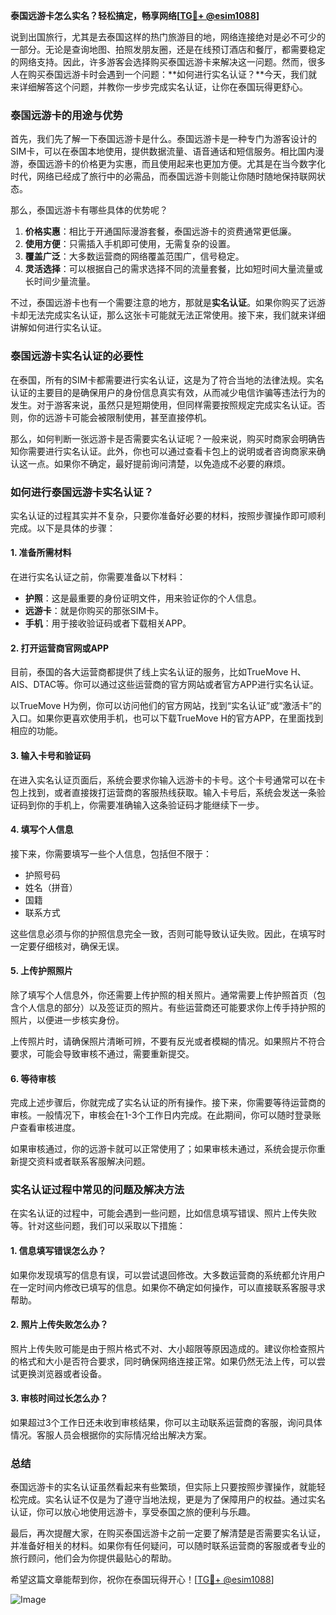 **泰国远游卡怎么实名？轻松搞定，畅享网络[[TG💪+ @esim1088](https://t.me/s/esim1088)]**

说到出国旅行，尤其是去泰国这样的热门旅游目的地，网络连接绝对是必不可少的一部分。无论是查询地图、拍照发朋友圈，还是在线预订酒店和餐厅，都需要稳定的网络支持。因此，许多游客会选择购买泰国远游卡来解决这一问题。然而，很多人在购买泰国远游卡时会遇到一个问题：**如何进行实名认证？**今天，我们就来详细解答这个问题，并教你一步步完成实名认证，让你在泰国玩得更舒心。

### 泰国远游卡的用途与优势

首先，我们先了解一下泰国远游卡是什么。泰国远游卡是一种专门为游客设计的SIM卡，可以在泰国本地使用，提供数据流量、语音通话和短信服务。相比国内漫游，泰国远游卡的价格更为实惠，而且使用起来也更加方便。尤其是在当今数字化时代，网络已经成了旅行中的必需品，而泰国远游卡则能让你随时随地保持联网状态。

那么，泰国远游卡有哪些具体的优势呢？

1. **价格实惠**：相比于开通国际漫游套餐，泰国远游卡的资费通常更低廉。
2. **使用方便**：只需插入手机即可使用，无需复杂的设置。
3. **覆盖广泛**：大多数运营商的网络覆盖范围广，信号稳定。
4. **灵活选择**：可以根据自己的需求选择不同的流量套餐，比如短时间大量流量或长时间少量流量。

不过，泰国远游卡也有一个需要注意的地方，那就是**实名认证**。如果你购买了远游卡却无法完成实名认证，那么这张卡可能就无法正常使用。接下来，我们就来详细讲解如何进行实名认证。

### 泰国远游卡实名认证的必要性

在泰国，所有的SIM卡都需要进行实名认证，这是为了符合当地的法律法规。实名认证的主要目的是确保用户的身份信息真实有效，从而减少电信诈骗等违法行为的发生。对于游客来说，虽然只是短期使用，但同样需要按照规定完成实名认证。否则，你的远游卡可能会被限制使用，甚至直接停机。

那么，如何判断一张远游卡是否需要实名认证呢？一般来说，购买时商家会明确告知你需要进行实名认证。此外，你也可以通过查看卡包上的说明或者咨询商家来确认这一点。如果你不确定，最好提前询问清楚，以免造成不必要的麻烦。

### 如何进行泰国远游卡实名认证？

实名认证的过程其实并不复杂，只要你准备好必要的材料，按照步骤操作即可顺利完成。以下是具体的步骤：

#### 1. 准备所需材料

在进行实名认证之前，你需要准备以下材料：

- **护照**：这是最重要的身份证明文件，用来验证你的个人信息。
- **远游卡**：就是你购买的那张SIM卡。
- **手机**：用于接收验证码或者下载相关APP。

#### 2. 打开运营商官网或APP

目前，泰国的各大运营商都提供了线上实名认证的服务，比如TrueMove H、AIS、DTAC等。你可以通过这些运营商的官方网站或者官方APP进行实名认证。

以TrueMove H为例，你可以访问他们的官方网站，找到“实名认证”或“激活卡”的入口。如果你更喜欢使用手机，也可以下载TrueMove H的官方APP，在里面找到相应的功能。

#### 3. 输入卡号和验证码

在进入实名认证页面后，系统会要求你输入远游卡的卡号。这个卡号通常可以在卡包上找到，或者直接拨打运营商的客服热线获取。输入卡号后，系统会发送一条验证码到你的手机上，你需要准确输入这条验证码才能继续下一步。

#### 4. 填写个人信息

接下来，你需要填写一些个人信息，包括但不限于：

- 护照号码
- 姓名（拼音）
- 国籍
- 联系方式

这些信息必须与你的护照信息完全一致，否则可能导致认证失败。因此，在填写时一定要仔细核对，确保无误。

#### 5. 上传护照照片

除了填写个人信息外，你还需要上传护照的相关照片。通常需要上传护照首页（包含个人信息的部分）以及签证页的照片。有些运营商还可能要求你上传手持护照的照片，以便进一步核实身份。

上传照片时，请确保照片清晰可辨，不要有反光或者模糊的情况。如果照片不符合要求，可能会导致审核不通过，需要重新提交。

#### 6. 等待审核

完成上述步骤后，你就完成了实名认证的所有操作。接下来，你需要等待运营商的审核。一般情况下，审核会在1-3个工作日内完成。在此期间，你可以随时登录账户查看审核进度。

如果审核通过，你的远游卡就可以正常使用了；如果审核未通过，系统会提示你重新提交资料或者联系客服解决问题。

### 实名认证过程中常见的问题及解决方法

在实名认证的过程中，可能会遇到一些问题，比如信息填写错误、照片上传失败等。针对这些问题，我们可以采取以下措施：

#### 1. 信息填写错误怎么办？

如果你发现填写的信息有误，可以尝试退回修改。大多数运营商的系统都允许用户在一定时间内修改已填写的信息。如果你不确定如何操作，可以直接联系客服寻求帮助。

#### 2. 照片上传失败怎么办？

照片上传失败可能是由于照片格式不对、大小超限等原因造成的。建议你检查照片的格式和大小是否符合要求，同时确保网络连接正常。如果仍然无法上传，可以尝试更换浏览器或者设备。

#### 3. 审核时间过长怎么办？

如果超过3个工作日还未收到审核结果，你可以主动联系运营商的客服，询问具体情况。客服人员会根据你的实际情况给出解决方案。

### 总结

泰国远游卡的实名认证虽然看起来有些繁琐，但实际上只要按照步骤操作，就能轻松完成。实名认证不仅是为了遵守当地法规，更是为了保障用户的权益。通过实名认证，你可以放心地使用远游卡，享受泰国之旅的便利与乐趣。

最后，再次提醒大家，在购买泰国远游卡之前一定要了解清楚是否需要实名认证，并准备好相关的材料。如果你有任何疑问，可以随时联系运营商的客服或者专业的旅行顾问，他们会为你提供最贴心的帮助。

希望这篇文章能帮到你，祝你在泰国玩得开心！[[TG💪+ @esim1088](https://t.me/s/esim1088)] 

![Image](https://i.postimg.cc/4NQfJmqS/Snipaste-2025-05-13-00-14-12.png)